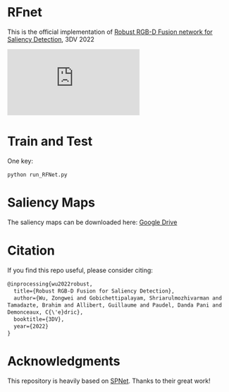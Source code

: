 # RFnet

This is the official implementation of [Robust RGB-D Fusion network for Saliency Detection](https://arxiv.org/pdf/2208.01762.pdf), 3DV 2022

![Graphical Abstract](https://github.com/Zongwei97/RFnet/blob/main/Imgs/3dvmodel.pdf)
# Train and Test

One key: 

```
python run_RFNet.py
```


# Saliency Maps

The saliency maps can be downloaded here: [Google Drive](https://drive.google.com/file/d/1efZfbZ11L2cBs5Mwnt1awwHjFuiy-1DQ/view?usp=sharing)

# Citation

If you find this repo useful, please consider citing:

```
@inprocessing{wu2022robust,
  title={Robust RGB-D Fusion for Saliency Detection},
  author={Wu, Zongwei and Gobichettipalayam, Shriarulmozhivarman and Tamadazte, Brahim and Allibert, Guillaume and Paudel, Danda Pani and Demonceaux, C{\'e}dric},
  booktitle={3DV},
  year={2022}
}
```



# Acknowledgments
This repository is heavily based on [SPNet](https://github.com/taozh2017/SPNet). Thanks to their great work!
